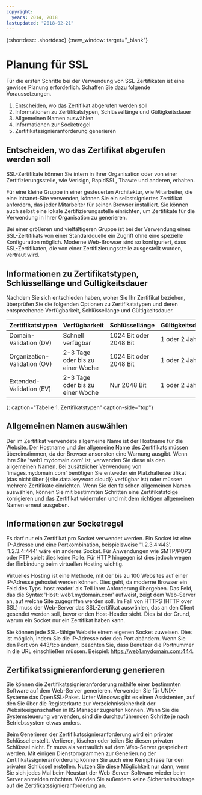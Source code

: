 ```yaml
---
copyright:
  years: 2014, 2018
lastupdated: "2018-02-21"
---
```


{:shortdesc: .shortdesc}
{:new_window: target="_blank"}

# Planung für SSL

Für die ersten Schritte bei der Verwendung von SSL-Zertifikaten ist eine gewisse Planung erforderlich. Schaffen Sie dazu folgende Voraussetzungen.

1. Entscheiden, wo das Zertifikat abgerufen werden soll
2. Informationen zu Zertifikatstypen, Schlüssellänge und Gültigkeitsdauer
3. Allgemeinen Namen auswählen
4. Informationen zur Socketregel
5. Zertifikatssignieranforderung generieren

## Entscheiden, wo das Zertifikat abgerufen werden soll

SSL-Zertifikate können Sie intern in Ihrer Organisation oder von einer Zertifizierungsstelle, wie Verisign, RapidSSL, Thawte und anderen, erhalten.  

Für eine kleine Gruppe in einer gesteuerten Architektur, wie Mitarbeiter, die eine Intranet-Site verwenden, können Sie ein selbstsigniertes Zertifikat anfordern, das jeder Mitarbeiter für seinen Browser installiert. Sie können auch selbst eine lokale Zertifizierungsstelle einrichten, um Zertifikate für die Verwendung in Ihrer Organisation zu generieren.

Bei einer größeren und vielfältigeren Gruppe ist bei der Verwendung eines SSL-Zertifikats von einer Standardquelle ein Zugriff ohne eine spezielle Konfiguration möglich. Moderne Web-Browser sind so konfiguriert, dass SSL-Zertifikaten, die von einer Zertifizierungsstelle ausgestellt wurden, vertraut wird.

## Informationen zu Zertifikatstypen, Schlüssellänge und Gültigkeitsdauer

Nachdem Sie sich entschieden haben, woher Sie Ihr Zertifikat beziehen, überprüfen Sie die folgenden Optionen zu Zertifikatstypen und deren entsprechende Verfügbarkeit, Schlüssellänge und Gültigkeitsdauer.

|              Zertifikatstypen          |  Verfügbarkeit                     |  Schlüssellänge                |  Gültigkeitsdauer                  |
| --------------------------------------- | --------------------------------- | -------------------------- | -------------------------- |
|Domain-Validation (DV)                   | Schnell verfügbar                 | 1024 Bit oder 2048 Bit       | 1 oder 2 Jahr(e)             |
|Organization-Validation (OV)             | 2-3 Tage oder bis zu einer Woche          | 1024 Bit oder 2048 Bit       | 1 oder 2 Jahr(e)             |
|Extended-Validation (EV)                 | 2-3 Tage oder bis zu einer Woche          | Nur 2048 Bit              | 1 oder 2 Jahr(e)             |
{: caption="Tabelle 1. Zertifikatstypen" caption-side="top"}   


## Allgemeinen Namen auswählen

Der im Zertifikat verwendete allgemeine Name ist der Hostname für die Website. Der Hostname und der allgemeine Name des Zertifikats müssen übereinstimmen, da der Browser ansonsten eine Warnung ausgibt. Wenn Ihre Site 'web1.mydomain.com' ist, verwenden Sie diese als den allgemeinen Namen. Bei zusätzlicher Verwendung von 'images.mydomain.com' benötigen Sie entweder ein Platzhalterzertifikat (das nicht über {{site.data.keyword.cloud}} verfügbar ist) oder müssen mehrere Zertifikate einrichten. Wenn Sie den falschen allgemeinen Namen auswählen, können Sie mit bestimmten Schritten eine Zertifikatsfolge korrigieren und das Zertifikat widerrufen und mit dem richtigen allgemeinen Namen erneut ausgeben.  

## Informationen zur Socketregel

Es darf nur ein Zertifikat pro Socket verwendet werden. Ein Socket ist eine IP-Adresse und eine Portkombination, beispielsweise '1.2.3.4:443'. '1.2.3.4:444' wäre ein anderes Socket. Für Anwendungen wie SMTP/POP3 oder FTP spielt dies keine Rolle. Für HTTP hingegen ist dies jedoch wegen der Einbindung beim virtuellen Hosting wichtig.

Virtuelles Hosting ist eine Methode, mit der bis zu 100 Websites auf einer IP-Adresse gehostet werden können. Dies geht, da moderne Browser ein Feld des Typs 'host reader' als Teil ihrer Anforderung übergeben. Das Feld, das die Syntax 'Host: web1.mydomain.com' aufweist, zeigt dem Web-Server an, auf welche Site zugegriffen werden soll. Im Fall von HTTPS (HTTP over SSL) muss der Web-Server das SSL-Zertifikat auswählen, das an den Client gesendet werden soll, bevor er den Host-Header sieht. Dies ist der Grund, warum ein Socket nur ein Zertifikat haben kann.

Sie können jede SSL-fähige Website einem eigenen Socket zuweisen. Dies ist möglich, indem Sie die IP-Adresse oder den Port abändern. Wenn Sie den Port von 443/tcp ändern, beachten Sie, dass Benutzer die Portnummer in die URL einschließen müssen. Beispiel: https://web1.mydomain.com:444.

## Zertifikatssignieranforderung generieren

Sie können die Zertifikatssignieranforderung mithilfe einer bestimmten Software auf dem Web-Server generieren. Verwenden Sie für UNIX-Systeme das OpenSSL-Paket. Unter Windows gibt es einen Assistenten, auf den Sie über die Registerkarte zur Verzeichnissicherheit der Websiteeigenschaften in IIS Manager zugreifen können. Wenn Sie die Systemsteuerung verwenden, sind die durchzuführenden Schritte je nach Betriebssystem etwas anders.

Beim Generieren der Zertifikatssignieranforderung wird ein privater Schlüssel erstellt. Verlieren, löschen oder teilen Sie diesen privaten Schlüssel nicht. Er muss als vertraulich auf dem Web-Server gespeichert werden. Mit einigen Dienstprogrammen zur Generierung der Zertifikatssignieranforderung können Sie auch eine Kennphrase für den privaten Schlüssel erstellen. Nutzen Sie diese Möglichkeit nur dann, wenn Sie sich jedes Mal beim Neustart der Web-Server-Software wieder beim Server anmelden möchten.  Wenden Sie außerdem keine Sicherheitsabfrage auf die Zertifikatssignieranforderung an.

